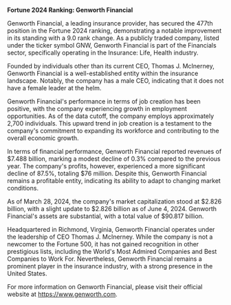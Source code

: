 **Fortune 2024 Ranking: Genworth Financial**

Genworth Financial, a leading insurance provider, has secured the 477th position in the Fortune 2024 ranking, demonstrating a notable improvement in its standing with a 9.0 rank change. As a publicly traded company, listed under the ticker symbol GNW, Genworth Financial is part of the Financials sector, specifically operating in the Insurance: Life, Health industry.

Founded by individuals other than its current CEO, Thomas J. McInerney, Genworth Financial is a well-established entity within the insurance landscape. Notably, the company has a male CEO, indicating that it does not have a female leader at the helm.

Genworth Financial's performance in terms of job creation has been positive, with the company experiencing growth in employment opportunities. As of the data cutoff, the company employs approximately 2,700 individuals. This upward trend in job creation is a testament to the company's commitment to expanding its workforce and contributing to the overall economic growth.

In terms of financial performance, Genworth Financial reported revenues of $7.488 billion, marking a modest decline of 0.3% compared to the previous year. The company's profits, however, experienced a more significant decline of 87.5%, totaling $76 million. Despite this, Genworth Financial remains a profitable entity, indicating its ability to adapt to changing market conditions.

As of March 28, 2024, the company's market capitalization stood at $2.826 billion, with a slight update to $2.826 billion as of June 4, 2024. Genworth Financial's assets are substantial, with a total value of $90.817 billion.

Headquartered in Richmond, Virginia, Genworth Financial operates under the leadership of CEO Thomas J. McInerney. While the company is not a newcomer to the Fortune 500, it has not gained recognition in other prestigious lists, including the World's Most Admired Companies and Best Companies to Work For. Nevertheless, Genworth Financial remains a prominent player in the insurance industry, with a strong presence in the United States.

For more information on Genworth Financial, please visit their official website at https://www.genworth.com.